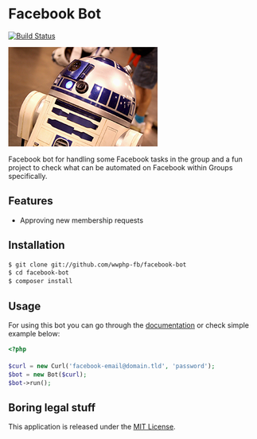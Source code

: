# Facebook Bot

[![Build Status](https://secure.travis-ci.org/wwphp-fb/facebook-bot.png?branch=master)](http://travis-ci.org/wwphp-fb/facebook-bot)

![Facebook Bot](bot.png)

Facebook bot for handling some Facebook tasks in the group and a fun project to check what can be automated on Facebook
within Groups specifically.

## Features

* Approving new membership requests

## Installation

```bash
$ git clone git://github.com/wwphp-fb/facebook-bot
$ cd facebook-bot
$ composer install
```

## Usage

For using this bot you can go through the [documentation](docs/index.md) or check simple example below:

```php
<?php

$curl = new Curl('facebook-email@domain.tld', 'password');
$bot = new Bot($curl);
$bot->run();
```

## Boring legal stuff

This application is released under the [MIT License](LICENSE).
